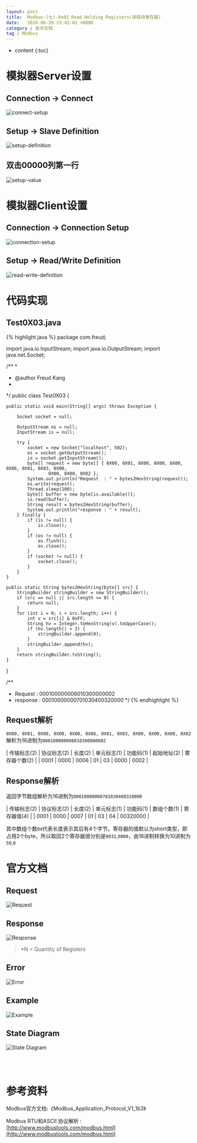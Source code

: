 ```yaml
---
layout: post
title:  Modbus-(七)-0x03 Read Holding Registers(读保持寄存器)
date:   2016-06-20 23:41:01 +0800
category : 技术文档
tag : Modbus
---
```


* content
{:toc}


模拟器Server设置
=============================

Connection -> Connect
-----------------------------

![connect-setup](/images/blog/modbus/modbus-05-03-Read-Holding-Registers/06-modbus-slave-connect-setup.png)

Setup -> Slave Definition
-----------------------------

![setup-definition](/images/blog/modbus/modbus-05-03-Read-Holding-Registers/07-modbus-slave-setup-definition.png)

双击00000列第一行
-----------------------------

![setup-value](/images/blog/modbus/modbus-05-03-Read-Holding-Registers/08-modbus-slave-setup-value.png)


模拟器Client设置
=============================

Connection -> Connection Setup
-----------------------------

![connection-setup](/images/blog/modbus/modbus-05-03-Read-Holding-Registers/09-modbus-pool-connection-setup.png)

Setup -> Read/Write Definition
-----------------------------

![read-write-definition](/images/blog/modbus/modbus-05-03-Read-Holding-Registers/10-modbus-pool-read-write-definition.png)

代码实现
=============================

Test0X03.java
-----------------------------

{% highlight java %}
package com.freud;

import java.io.InputStream;
import java.io.OutputStream;
import java.net.Socket;

/**
 * 
 * @author Freud Kang
 *
 */
public class Test0X03 {

	public static void main(String[] args) throws Exception {

		Socket socket = null;

		OutputStream os = null;
		InputStream is = null;

		try {
			socket = new Socket("localhost", 502);
			os = socket.getOutputStream();
			is = socket.getInputStream();
			byte[] request = new byte[] { 0X00, 0X01, 0X00, 0X00, 0X00, 0X06, 0X01, 0X03, 0X00,
					0X00, 0X00, 0X02 };
			System.out.println("Request  : " + bytes2HexString(request));
			os.write(request);
			Thread.sleep(100);
			byte[] buffer = new byte[is.available()];
			is.read(buffer);
			String result = bytes2HexString(buffer);
			System.out.println("response : " + result);
		} finally {
			if (is != null) {
				is.close();
			}
			if (os != null) {
				os.flush();
				os.close();
			}
			if (socket != null) {
				socket.close();
			}
		}
	}

	public static String bytes2HexString(byte[] src) {
		StringBuilder stringBuilder = new StringBuilder();
		if (src == null || src.length <= 0) {
			return null;
		}
		for (int i = 0; i < src.length; i++) {
			int v = src[i] & 0xFF;
			String hv = Integer.toHexString(v).toUpperCase();
			if (hv.length() < 2) {
				stringBuilder.append(0);
			}
			stringBuilder.append(hv);
		}
		return stringBuilder.toString();
	}
}

/**
 * Request  : 000100000006010300000002
 * response : 00010000000701030400320000
 */
{% endhighlight %}

Request解析
-----------------------------

`0X00, 0X01, 0X00, 0X00, 0X00, 0X06, 0X01, 0X03, 0X00, 0X00, 0X00, 0X02`解析为16进制为`000100000006010300000002`

| 传输标志(2) | 协议标志(2) | 长度(2) | 单元标志(1) | 功能码(1) | 起始地址(2) | 寄存器个数(2) |
| 0001        | 0000        | 0006    | 01          | 03        | 0000        | 0002          |

Response解析
-----------------------------

返回字节数组解析为16进制为`00010000000701030400320000`

| 传输标志(2) | 协议标志(2) | 长度(2) | 单元标志(1) | 功能码(1) | 数组个数(1) | 寄存器值(4) |
| 0001        | 0000        | 0007    | 01          | 03        | 04          | 00320000    |

其中数组个数`04`代表长度表示其后有4个字节。寄存器的值默认为short类型，即占用2个byte，所以取回2个寄存器值分别是`0032`,`0000`，由16进制转换为10进制为`50`,`0`


官方文档
=============================

Request
-----------------------------

![Request](/images/blog/modbus/modbus-05-03-Read-Holding-Registers/01_Request.png)

Response
-----------------------------

![Response](/images/blog/modbus/modbus-05-03-Read-Holding-Registers/02_Response.png)

> *N = Quantity of Registers

Error
-----------------------------

![Error](/images/blog/modbus/modbus-05-03-Read-Holding-Registers/03_Error.png)

Example
-----------------------------

![Example](/images/blog/modbus/modbus-05-03-Read-Holding-Registers/04_Example.png)

State Diagram
-----------------------------

![State Diagram](/images/blog/modbus/modbus-05-03-Read-Holding-Registers/05_State_Diagram.png)


<br>
<br>

参考资料
================================

Modbus官方文档:《Modbus_Application_Protocol_V1_1b3》

Modbus RTU和ASCII 协议解析 : [http://www.modbustools.com/modbus.html](http://www.modbustools.com/modbus.html)
